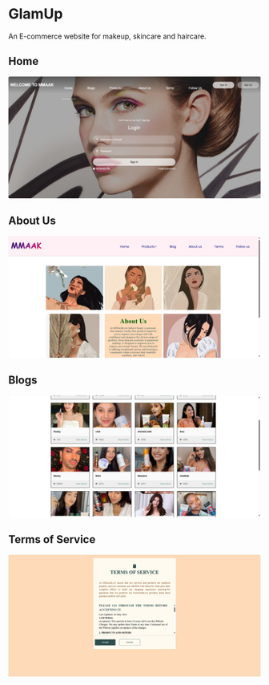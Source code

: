 # GlamUp
An E-commerce website for makeup, skincare and haircare.

## Home
![Home](screenshot-1739722796964.png)



## About Us
![About](screenshot-1739722775497.png)



## Blogs
![Blogs](screenshot-1739722814797.png)



## Terms of Service
![Terms](screenshot-1739722845270.png)
